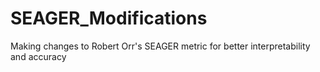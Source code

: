 # SEAGER_Modifications
Making changes to Robert Orr's SEAGER metric for better interpretability and accuracy
